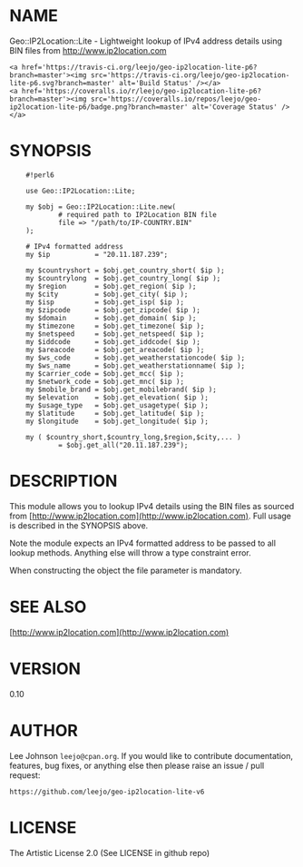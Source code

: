 # NAME

Geo::IP2Location::Lite - Lightweight lookup of IPv4 address details using BIN files from http://www.ip2location.com

<div>

    <a href='https://travis-ci.org/leejo/geo-ip2location-lite-p6?branch=master'><img src='https://travis-ci.org/leejo/geo-ip2location-lite-p6.svg?branch=master' alt='Build Status' /></a>
    <a href='https://coveralls.io/r/leejo/geo-ip2location-lite-p6?branch=master'><img src='https://coveralls.io/repos/leejo/geo-ip2location-lite-p6/badge.png?branch=master' alt='Coverage Status' /></a>
</div>

# SYNOPSIS

        #!perl6

        use Geo::IP2Location::Lite;

        my $obj = Geo::IP2Location::Lite.new(
                # required path to IP2Location BIN file
                file => "/path/to/IP-COUNTRY.BIN"
        );

        # IPv4 formatted address
        my $ip           = "20.11.187.239";

        my $countryshort = $obj.get_country_short( $ip );
        my $countrylong  = $obj.get_country_long( $ip );
        my $region       = $obj.get_region( $ip );
        my $city         = $obj.get_city( $ip );
        my $isp          = $obj.get_isp( $ip );
        my $zipcode      = $obj.get_zipcode( $ip );
        my $domain       = $obj.get_domain( $ip );
        my $timezone     = $obj.get_timezone( $ip );
        my $netspeed     = $obj.get_netspeed( $ip );
        my $iddcode      = $obj.get_iddcode( $ip );
        my $areacode     = $obj.get_areacode( $ip );
        my $ws_code      = $obj.get_weatherstationcode( $ip );
        my $ws_name      = $obj.get_weatherstationname( $ip );
        my $carrier_code = $obj.get_mcc( $ip );
        my $network_code = $obj.get_mnc( $ip );
        my $mobile_brand = $obj.get_mobilebrand( $ip );
        my $elevation    = $obj.get_elevation( $ip );
        my $usage_type   = $obj.get_usagetype( $ip );
        my $latitude     = $obj.get_latitude( $ip );
        my $longitude    = $obj.get_longitude( $ip );

        my ( $country_short,$country_long,$region,$city,... )
                = $obj.get_all("20.11.187.239");

# DESCRIPTION

This module allows you to lookup IPv4 details using the BIN files as sourced
from [http://www.ip2location.com](http://www.ip2location.com). Full usage is described in the SYNOPSIS
above. 

Note the module expects an IPv4 formatted address to be passed to all lookup
methods. Anything else will throw a type constraint error.

When constructing the object the file parameter is mandatory.

# SEE ALSO

[http://www.ip2location.com](http://www.ip2location.com)

# VERSION

0.10

# AUTHOR

Lee Johnson `leejo@cpan.org`. If you would like to contribute documentation,
features, bug fixes, or anything else then please raise an issue / pull request:

    https://github.com/leejo/geo-ip2location-lite-v6

# LICENSE

The Artistic License 2.0 (See LICENSE in github repo)
